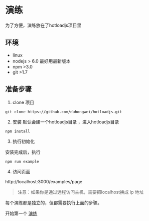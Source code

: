 # 演练

为了方便，演练放在了hotloadjs项目里

## 环境
- linux
- nodejs > 6.0 最好用最新版本
- npm >3.0
- git >1.7

## 准备步骤

1. clone 项目
``` shell
git clone https://github.com/duhongwei/hotloadjs.git
```
2. 安装
默认会建一个hotloadjs目录 ，进入hotloadjs目录
``` shell
npm install
```
3. 执行初始化

安装完成后，执行

``` shell
npm run example
```
4. 访问页面

http://localhost:3000/examples/page

> 注意：如果你是通过远程访问主机，需要把localhost换成 ip 地址


每个演练都是独立的，但都需要执行上面的步骤。

开始第一个 [演练](example/01.md) 
